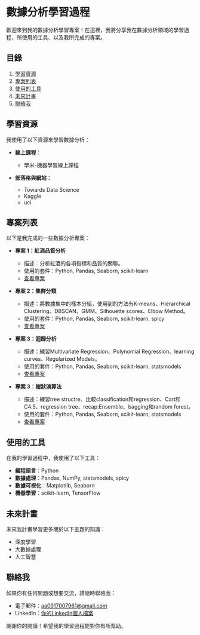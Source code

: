 # 數據分析學習過程

歡迎來到我的數據分析學習專案！在這裡，我將分享我在數據分析領域的學習過程、所使用的工具、以及我所完成的專案。

## 目錄

1. [學習資源](#學習資源)
2. [專案列表](#專案列表)
3. [使用的工具](#使用的工具)
4. [未來計畫](#未來計畫)
5. [聯絡我](#聯絡我)

## 學習資源

我使用了以下資源來學習數據分析：

  
- **線上課程**：
  - 學米-機器學習線上課程
  
- **部落格與網站**：
  - Towards Data Science
  - Kaggle
  - uci
## 專案列表

以下是我完成的一些數據分析專案：

- **專案 1：紅酒品質分析**
  - 描述：分析紅酒的各項指標和品質的關聯。
  - 使用的套件：Python, Pandas, Seaborn, scikit-learn
  - [查看專案](link_to_project_1)

- **專案 2：集群分類**
  - 描述：將數據集中的樣本分組，使用到的方法有K-means、Hierarchical Clustering、DBSCAN、GMM、Silhouette scores、Elbow Method。
  - 使用的套件：Python, Pandas, Seaborn, scikit-learn, spicy
  - [查看專案](link_to_project_2)

- **專案 3：迴歸分析**
  - 描述：練習Multivariate Regression、Polynomial Regression、learning curves、Regularized Models。
  - 使用的套件：Python, Pandas, Seaborn, scikit-learn, statsmodels
  - [查看專案](link_to_project_2)

- **專案 3：樹狀演算法**
  - 描述：練習tree structre、比較classification和regression、Cart和C4.5、regression tree、recap:Ensemble、bagging和random forest。
  - 使用的套件：Python, Pandas, Seaborn, scikit-learn, statsmodels
  - [查看專案](link_to_project_2)


## 使用的工具

在我的學習過程中，我使用了以下工具：

- **編程語言**：Python
- **數據處理**：Pandas, NumPy, statsmodels, spicy
- **數據可視化**：Matplotlib, Seaborn
- **機器學習**：scikit-learn, TensorFlow

## 未來計畫

未來我計畫學習更多關於以下主題的知識：

- 深度學習
- 大數據處理
- 人工智慧

## 聯絡我

如果你有任何問題或想要交流，請隨時聯絡我：

- 電子郵件：aa0917007961@gmail.com
- LinkedIn：[你的LinkedIn個人檔案](link_to_your_linkedin)

謝謝你的閱讀！希望我的學習過程能對你有所幫助。

